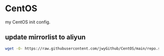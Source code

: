 # CentOS
my CentOS init config.

## update mirrorlist to aliyun
```sh
wget -O- https://raw.githubusercontent.com/jwyGithub/CentOS/main/repo.sh | sh
```

